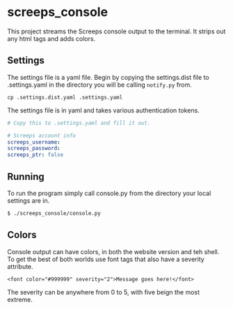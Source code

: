 # screeps_console

This project streams the Screeps console output to the terminal. It strips out
any html tags and adds colors.

## Settings

The settings file is a yaml file. Begin by copying the settings.dist file to
.settings.yaml in the directory you will be calling `notify.py` from.

```
cp .settings.dist.yaml .settings.yaml
```

The settings file is in yaml and takes various authentication tokens.

```yaml
# Copy this to .settings.yaml and fill it out.

# Screeps account info
screeps_username:
screeps_password:
screeps_ptr: false
```


## Running

To run the program simply call console.py from the directory your local settings
are in. 

```bash
$ ./screeps_console/console.py
```

## Colors

Console output can have colors, in both the website version and teh shell. To get
the best of both worlds use font tags that also have a severity attribute.

```
<font color="#999999" severity="2">Message goes here!</font>
```

The severity can be anywhere from 0 to 5, with five beign the most extreme.
